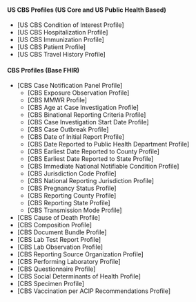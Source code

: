 
#### US CBS Profiles (US Core and US Public Health Based)
- [US CBS Condition of Interest Profile]
- [US CBS Hospitalization Profile]
- [US CBS Immunization Profile]
- [US CBS Patient Profile]
- [US CBS Travel History Profile]

#### CBS Profiles (Base FHIR)
- [CBS Case Notification Panel Profile]
  - [CBS Exposure Observation Profile]
  - [CBS MMWR Profile]
  - [CBS Age at Case Investigation Profile]
  - [CBS Binational Reporting Criteria Profile]
  - [CBS Case Investigation Start Date Profile]
  - [CBS Case Outbreak Profile]
  - [CBS Date of Initial Report Profile]
  - [CBS Date Reported to Public Health Department Profile]
  - [CBS Earliest Date Reported to County Profile]
  - [CBS Earliest Date Reported to State Profile]
  - [CBS Immediate National Notifiable Condition Profile]
  - [CBS Jurisdiction Code Profile]
  - [CBS National Reporting Jurisdiction Profile]
  - [CBS Pregnancy Status Profile]
  - [CBS Reporting County Profile]
  - [CBS Reporting State Profile]
  - [CBS Transmission Mode Profile]
- [CBS Cause of Death Profile]
- [CBS Composition Profile]
- [CBS Document Bundle Profile]
- [CBS Lab Test Report Profile]
- [CBS Lab Observation Profile]
- [CBS Reporting Source Organization Profile]
- [CBS Performing Laboratory Profile]
- [CBS Questionnaire Profile]
- [CBS Social Determinants of Health Profile]
- [CBS Specimen Profile]
- [CBS Vaccination per ACIP Recommendations Profile]